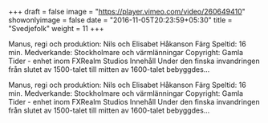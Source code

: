 +++
draft = false
image = "https://player.vimeo.com/video/260649410"
showonlyimage = false
date = "2016-11-05T20:23:59+05:30"
title = "Svedjefolk"
weight = 11
+++
Manus, regi och produktion: Nils och Elisabet Håkanson Färg Speltid: 16 min. Medverkande: Stockholmare och värmlänningar Copyright: Gamla Tider - enhet inom FXRealm Studios Innehåll Under den finska invandringen från slutet av 1500-talet till mitten av 1600-talet bebyggdes…
<!--more-->

Manus, regi och produktion: Nils och Elisabet Håkanson Färg Speltid: 16 min. Medverkande: Stockholmare och värmlänningar Copyright: Gamla Tider - enhet inom FXRealm Studios Innehåll Under den finska invandringen från slutet av 1500-talet till mitten av 1600-talet bebyggdes…
